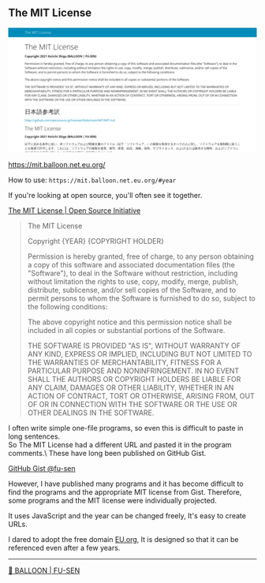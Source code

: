 ## The MIT License

![](screenshot.png)

<https://mit.balloon.net.eu.org/>

How to use: `https://mit.balloon.net.eu.org/#year`

If you're looking at open source, you'll often see it together.

[The MIT License | Open Source Initiative](https://opensource.org/licenses/mit-license.php)

> The MIT License
>
> Copyright {YEAR} {COPYRIGHT HOLDER}
>
> Permission is hereby granted, free of charge, to any person obtaining a copy of this software and associated documentation files (the "Software"), to deal in the Software without restriction, including without limitation the rights to use, copy, modify, merge, publish, distribute, sublicense, and/or sell copies of the Software, and to permit persons to whom the Software is furnished to do so, subject to the following conditions:
>
> The above copyright notice and this permission notice shall be included in all copies or substantial portions of the Software.
>
> THE SOFTWARE IS PROVIDED "AS IS", WITHOUT WARRANTY OF ANY KIND, EXPRESS OR IMPLIED, INCLUDING BUT NOT LIMITED TO THE WARRANTIES OF MERCHANTABILITY, FITNESS FOR A PARTICULAR PURPOSE AND NONINFRINGEMENT. IN NO EVENT SHALL THE AUTHORS OR COPYRIGHT HOLDERS BE LIABLE FOR ANY CLAIM, DAMAGES OR OTHER LIABILITY, WHETHER IN AN ACTION OF CONTRACT, TORT OR OTHERWISE, ARISING FROM, OUT OF OR IN CONNECTION WITH THE SOFTWARE OR THE USE OR OTHER DEALINGS IN THE SOFTWARE.

I often write simple one-file programs, so even this is difficult to paste in long sentences.\
So The MIT License had a different URL and pasted it in the program comments.\ These have long been published on GitHub Gist.

[GitHub Gist @fu-sen](https://gist.github.com/fu-sen)

However, I have published many programs and it has become difficult to find the programs and the appropriate MIT license from Gist.
Therefore, some programs and the MIT license were individually projected.

It uses JavaScript and the year can be changed freely, It's easy to create URLs.

I dared to adopt the free domain [EU.org](https://www.eu.org/), It is designed so that it can be referenced even after a few years.

___

[🎈 BALLOON | FU-SEN](https://github.com/fu-sen)
